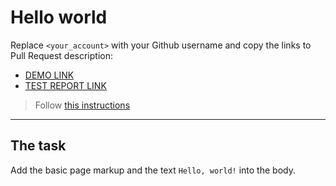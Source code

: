 # Hello world
Replace `<your_account>` with your Github username and copy the links to Pull Request description:
- [DEMO LINK](https://Oleh-Pidverbetskyi.github.io/layout_hello-world/)
- [TEST REPORT LINK](https://Oleh-Pidverbetskyi.github.io/layout_hello-world/report/html_report/)

> Follow [this instructions](https://github.com/mate-academy/layout_task-guideline#how-to-solve-the-layout-tasks-on-github)
___

## The task 
Add the basic page markup and the text `Hello, world!` into the body.
